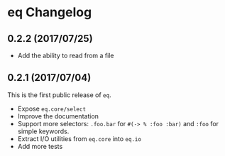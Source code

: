 # eq Changelog

## 0.2.2 (2017/07/25)

* Add the ability to read from a file

## 0.2.1 (2017/07/04)

This is the first public release of `eq`.

* Expose `eq.core/select`
* Improve the documentation
* Support more selectors: `.foo.bar` for `#(-> % :foo :bar)` and `:foo` for
  simple keywords.
* Extract I/O utilities from `eq.core` into `eq.io`
* Add more tests
